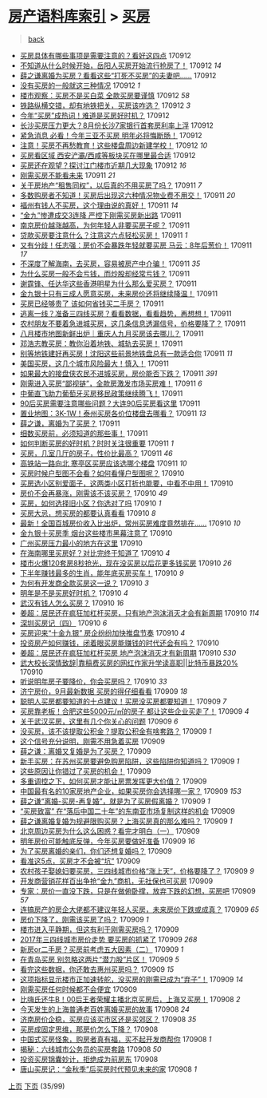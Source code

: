 [房产语料库索引](../../README.md)  > [买房](买房.md)
====
> [back](../README.md)

- [买房具体有哪些事项是需要注意的？看好这四点](http://jkwz.applinzi.com/ittc/7012382099770967056.html#%E4%B9%B0%E6%88%BF%E5%85%B7%E4%BD%93%E6%9C%89%E5%93%AA%E4%BA%9B%E4%BA%8B%E9%A1%B9%E6%98%AF%E9%9C%80%E8%A6%81%E6%B3%A8%E6%84%8F%E7%9A%84%EF%BC%9F%E7%9C%8B%E5%A5%BD%E8%BF%99%E5%9B%9B%E7%82%B9) 170912  
- [不知道从什么时候开始，岳阳人买房开始流行抢房了！](http://jkwz.applinzi.com/ittc/7012380012542690320.html#%E4%B8%8D%E7%9F%A5%E9%81%93%E4%BB%8E%E4%BB%80%E4%B9%88%E6%97%B6%E5%80%99%E5%BC%80%E5%A7%8B%EF%BC%8C%E5%B2%B3%E9%98%B3%E4%BA%BA%E4%B9%B0%E6%88%BF%E5%BC%80%E5%A7%8B%E6%B5%81%E8%A1%8C%E6%8A%A2%E6%88%BF%E4%BA%86%EF%BC%81) 170912 *14* 
- [薛之谦离婚为买房？看看这些“打死不买房”的夫妻吧……](http://jkwz.applinzi.com/ittc/7012367930556417041.html#%E8%96%9B%E4%B9%8B%E8%B0%A6%E7%A6%BB%E5%A9%9A%E4%B8%BA%E4%B9%B0%E6%88%BF%EF%BC%9F%E7%9C%8B%E7%9C%8B%E8%BF%99%E4%BA%9B%E2%80%9C%E6%89%93%E6%AD%BB%E4%B8%8D%E4%B9%B0%E6%88%BF%E2%80%9D%E7%9A%84%E5%A4%AB%E5%A6%BB%E5%90%A7%E2%80%A6%E2%80%A6) 170912  
- [没有买房的一般就这三种情况](http://jkwz.applinzi.com/ittc/7012360333526828049.html#%E6%B2%A1%E6%9C%89%E4%B9%B0%E6%88%BF%E7%9A%84%E4%B8%80%E8%88%AC%E5%B0%B1%E8%BF%99%E4%B8%89%E7%A7%8D%E6%83%85%E5%86%B5) 170912 *1* 
- [楼市观察：买房不是买白菜 全款买房要谨慎](http://jkwz.applinzi.com/ittc/7012354535027377169.html#%E6%A5%BC%E5%B8%82%E8%A7%82%E5%AF%9F%EF%BC%9A%E4%B9%B0%E6%88%BF%E4%B8%8D%E6%98%AF%E4%B9%B0%E7%99%BD%E8%8F%9C+%E5%85%A8%E6%AC%BE%E4%B9%B0%E6%88%BF%E8%A6%81%E8%B0%A8%E6%85%8E) 170912 *58* 
- [铁路纵横交错，却有地铁把关，买房该咋选？](http://jkwz.applinzi.com/ittc/7012352596176798736.html#%E9%93%81%E8%B7%AF%E7%BA%B5%E6%A8%AA%E4%BA%A4%E9%94%99%EF%BC%8C%E5%8D%B4%E6%9C%89%E5%9C%B0%E9%93%81%E6%8A%8A%E5%85%B3%EF%BC%8C%E4%B9%B0%E6%88%BF%E8%AF%A5%E5%92%8B%E9%80%89%EF%BC%9F) 170912 *3* 
- [今年“买房”成热词！难道是买房好时机？](http://jkwz.applinzi.com/ittc/7012351249197040656.html#%E4%BB%8A%E5%B9%B4%E2%80%9C%E4%B9%B0%E6%88%BF%E2%80%9D%E6%88%90%E7%83%AD%E8%AF%8D%EF%BC%81%E9%9A%BE%E9%81%93%E6%98%AF%E4%B9%B0%E6%88%BF%E5%A5%BD%E6%97%B6%E6%9C%BA%EF%BC%9F) 170912  
- [长沙买房压力更大？8月份长沙7家银行首套房利率上浮](http://jkwz.applinzi.com/ittc/7012073191898612752.html#%E9%95%BF%E6%B2%99%E4%B9%B0%E6%88%BF%E5%8E%8B%E5%8A%9B%E6%9B%B4%E5%A4%A7%EF%BC%9F8%E6%9C%88%E4%BB%BD%E9%95%BF%E6%B2%997%E5%AE%B6%E9%93%B6%E8%A1%8C%E9%A6%96%E5%A5%97%E6%88%BF%E5%88%A9%E7%8E%87%E4%B8%8A%E6%B5%AE) 170912  
- [紧急消息 必看！今年三亚不买房 明年必将悔断肠！](http://jkwz.applinzi.com/ittc/7012328500932117521.html#%E7%B4%A7%E6%80%A5%E6%B6%88%E6%81%AF+%E5%BF%85%E7%9C%8B%EF%BC%81%E4%BB%8A%E5%B9%B4%E4%B8%89%E4%BA%9A%E4%B8%8D%E4%B9%B0%E6%88%BF+%E6%98%8E%E5%B9%B4%E5%BF%85%E5%B0%86%E6%82%94%E6%96%AD%E8%82%A0%EF%BC%81) 170912  
- [注意！买房不再愁教育！这些楼盘周边新建学校！](http://jkwz.applinzi.com/ittc/7012210028138988560.html#%E6%B3%A8%E6%84%8F%EF%BC%81%E4%B9%B0%E6%88%BF%E4%B8%8D%E5%86%8D%E6%84%81%E6%95%99%E8%82%B2%EF%BC%81%E8%BF%99%E4%BA%9B%E6%A5%BC%E7%9B%98%E5%91%A8%E8%BE%B9%E6%96%B0%E5%BB%BA%E5%AD%A6%E6%A0%A1%EF%BC%81) 170912 *10* 
- [买房看区域 西安浐灞/西咸等板块买在哪里最合适](http://jkwz.applinzi.com/ittc/7012202578870535184.html#%E4%B9%B0%E6%88%BF%E7%9C%8B%E5%8C%BA%E5%9F%9F+%E8%A5%BF%E5%AE%89%E6%B5%90%E7%81%9E%2F%E8%A5%BF%E5%92%B8%E7%AD%89%E6%9D%BF%E5%9D%97%E4%B9%B0%E5%9C%A8%E5%93%AA%E9%87%8C%E6%9C%80%E5%90%88%E9%80%82) 170912  
- [买房还在观望？探讨江门楼市近期几大现象](http://jkwz.applinzi.com/ittc/7012202552287036432.html#%E4%B9%B0%E6%88%BF%E8%BF%98%E5%9C%A8%E8%A7%82%E6%9C%9B%EF%BC%9F%E6%8E%A2%E8%AE%A8%E6%B1%9F%E9%97%A8%E6%A5%BC%E5%B8%82%E8%BF%91%E6%9C%9F%E5%87%A0%E5%A4%A7%E7%8E%B0%E8%B1%A1) 170912 *16* 
- [刚需买房不能看未来](http://jkwz.applinzi.com/ittc/7012199988480967696.html#%E5%88%9A%E9%9C%80%E4%B9%B0%E6%88%BF%E4%B8%8D%E8%83%BD%E7%9C%8B%E6%9C%AA%E6%9D%A5) 170911 *21* 
- [关于房地产“租售同权”，以后真的不用买房了吗？](http://jkwz.applinzi.com/ittc/7012190313031140369.html#%E5%85%B3%E4%BA%8E%E6%88%BF%E5%9C%B0%E4%BA%A7%E2%80%9C%E7%A7%9F%E5%94%AE%E5%90%8C%E6%9D%83%E2%80%9D%EF%BC%8C%E4%BB%A5%E5%90%8E%E7%9C%9F%E7%9A%84%E4%B8%8D%E7%94%A8%E4%B9%B0%E6%88%BF%E4%BA%86%E5%90%97%EF%BC%9F) 170911 *7* 
- [多数购房者不知道！买房后出现这六种情况物业费不用交！](http://jkwz.applinzi.com/ittc/7012129402010469393.html#%E5%A4%9A%E6%95%B0%E8%B4%AD%E6%88%BF%E8%80%85%E4%B8%8D%E7%9F%A5%E9%81%93%EF%BC%81%E4%B9%B0%E6%88%BF%E5%90%8E%E5%87%BA%E7%8E%B0%E8%BF%99%E5%85%AD%E7%A7%8D%E6%83%85%E5%86%B5%E7%89%A9%E4%B8%9A%E8%B4%B9%E4%B8%8D%E7%94%A8%E4%BA%A4%EF%BC%81) 170911 *20* 
- [福州有钱人不买房，这个理由说的真好！](http://jkwz.applinzi.com/ittc/7012120950848619537.html#%E7%A6%8F%E5%B7%9E%E6%9C%89%E9%92%B1%E4%BA%BA%E4%B8%8D%E4%B9%B0%E6%88%BF%EF%BC%8C%E8%BF%99%E4%B8%AA%E7%90%86%E7%94%B1%E8%AF%B4%E7%9A%84%E7%9C%9F%E5%A5%BD%EF%BC%81) 170911 *14* 
- [“金九”惨遭成交3连降 严控下刚需买房新出路](http://jkwz.applinzi.com/ittc/7012119243947246608.html#%E2%80%9C%E9%87%91%E4%B9%9D%E2%80%9D%E6%83%A8%E9%81%AD%E6%88%90%E4%BA%A43%E8%BF%9E%E9%99%8D+%E4%B8%A5%E6%8E%A7%E4%B8%8B%E5%88%9A%E9%9C%80%E4%B9%B0%E6%88%BF%E6%96%B0%E5%87%BA%E8%B7%AF) 170911  
- [南京房价越涨越高，为何年轻人非要买房子呢？](http://jkwz.applinzi.com/ittc/7012119103798772497.html#%E5%8D%97%E4%BA%AC%E6%88%BF%E4%BB%B7%E8%B6%8A%E6%B6%A8%E8%B6%8A%E9%AB%98%EF%BC%8C%E4%B8%BA%E4%BD%95%E5%B9%B4%E8%BD%BB%E4%BA%BA%E9%9D%9E%E8%A6%81%E4%B9%B0%E6%88%BF%E5%AD%90%E5%91%A2%EF%BC%9F) 170911  
- [贷款买房要注意什么？注意这六点轻松买房！](http://jkwz.applinzi.com/ittc/7012099487391286289.html#%E8%B4%B7%E6%AC%BE%E4%B9%B0%E6%88%BF%E8%A6%81%E6%B3%A8%E6%84%8F%E4%BB%80%E4%B9%88%EF%BC%9F%E6%B3%A8%E6%84%8F%E8%BF%99%E5%85%AD%E7%82%B9%E8%BD%BB%E6%9D%BE%E4%B9%B0%E6%88%BF%EF%BC%81) 170911 *1* 
- [又有分歧！任志强：房价不会暴跌年轻就要买房 马云：8年后葱价！](http://jkwz.applinzi.com/ittc/7012096493056689169.html#%E5%8F%88%E6%9C%89%E5%88%86%E6%AD%A7%EF%BC%81%E4%BB%BB%E5%BF%97%E5%BC%BA%EF%BC%9A%E6%88%BF%E4%BB%B7%E4%B8%8D%E4%BC%9A%E6%9A%B4%E8%B7%8C%E5%B9%B4%E8%BD%BB%E5%B0%B1%E8%A6%81%E4%B9%B0%E6%88%BF+%E9%A9%AC%E4%BA%91%EF%BC%9A8%E5%B9%B4%E5%90%8E%E8%91%B1%E4%BB%B7%EF%BC%81) 170911 *17* 
- [不深度了解海南，去买房，容易被房产中介骗！](http://jkwz.applinzi.com/ittc/7012089490259313681.html#%E4%B8%8D%E6%B7%B1%E5%BA%A6%E4%BA%86%E8%A7%A3%E6%B5%B7%E5%8D%97%EF%BC%8C%E5%8E%BB%E4%B9%B0%E6%88%BF%EF%BC%8C%E5%AE%B9%E6%98%93%E8%A2%AB%E6%88%BF%E4%BA%A7%E4%B8%AD%E4%BB%8B%E9%AA%97%EF%BC%81) 170911 *35* 
- [为什么买房一般不会亏钱，而炒股却经常亏钱？](http://jkwz.applinzi.com/ittc/7012081443545809680.html#%E4%B8%BA%E4%BB%80%E4%B9%88%E4%B9%B0%E6%88%BF%E4%B8%80%E8%88%AC%E4%B8%8D%E4%BC%9A%E4%BA%8F%E9%92%B1%EF%BC%8C%E8%80%8C%E7%82%92%E8%82%A1%E5%8D%B4%E7%BB%8F%E5%B8%B8%E4%BA%8F%E9%92%B1%EF%BC%9F) 170911  
- [谢霆锋、任达华这些香港明星为什么那么爱买房？](http://jkwz.applinzi.com/ittc/7012053878571533328.html#%E8%B0%A2%E9%9C%86%E9%94%8B%E3%80%81%E4%BB%BB%E8%BE%BE%E5%8D%8E%E8%BF%99%E4%BA%9B%E9%A6%99%E6%B8%AF%E6%98%8E%E6%98%9F%E4%B8%BA%E4%BB%80%E4%B9%88%E9%82%A3%E4%B9%88%E7%88%B1%E4%B9%B0%E6%88%BF%EF%BC%9F) 170911  
- [金九银十只有三成人愿意买房，未来房价还将继续降温！](http://jkwz.applinzi.com/ittc/7012053742889993233.html#%E9%87%91%E4%B9%9D%E9%93%B6%E5%8D%81%E5%8F%AA%E6%9C%89%E4%B8%89%E6%88%90%E4%BA%BA%E6%84%BF%E6%84%8F%E4%B9%B0%E6%88%BF%EF%BC%8C%E6%9C%AA%E6%9D%A5%E6%88%BF%E4%BB%B7%E8%BF%98%E5%B0%86%E7%BB%A7%E7%BB%AD%E9%99%8D%E6%B8%A9%EF%BC%81) 170911  
- [买房已经够贵了 该如何省钱买二手房？](http://jkwz.applinzi.com/ittc/7012040840174896144.html#%E4%B9%B0%E6%88%BF%E5%B7%B2%E7%BB%8F%E5%A4%9F%E8%B4%B5%E4%BA%86+%E8%AF%A5%E5%A6%82%E4%BD%95%E7%9C%81%E9%92%B1%E4%B9%B0%E4%BA%8C%E6%89%8B%E6%88%BF%EF%BC%9F) 170911  
- [逃离一线？准备三四线买房？看看数据，看看趋势，再想想！](http://jkwz.applinzi.com/ittc/7012037787312981009.html#%E9%80%83%E7%A6%BB%E4%B8%80%E7%BA%BF%EF%BC%9F%E5%87%86%E5%A4%87%E4%B8%89%E5%9B%9B%E7%BA%BF%E4%B9%B0%E6%88%BF%EF%BC%9F%E7%9C%8B%E7%9C%8B%E6%95%B0%E6%8D%AE%EF%BC%8C%E7%9C%8B%E7%9C%8B%E8%B6%8B%E5%8A%BF%EF%BC%8C%E5%86%8D%E6%83%B3%E6%83%B3%EF%BC%81) 170911  
- [农村朋友不要着急进城买房，这几条信息透漏信号，价格要降了？](http://jkwz.applinzi.com/ittc/7012024352802079761.html#%E5%86%9C%E6%9D%91%E6%9C%8B%E5%8F%8B%E4%B8%8D%E8%A6%81%E7%9D%80%E6%80%A5%E8%BF%9B%E5%9F%8E%E4%B9%B0%E6%88%BF%EF%BC%8C%E8%BF%99%E5%87%A0%E6%9D%A1%E4%BF%A1%E6%81%AF%E9%80%8F%E6%BC%8F%E4%BF%A1%E5%8F%B7%EF%BC%8C%E4%BB%B7%E6%A0%BC%E8%A6%81%E9%99%8D%E4%BA%86%EF%BC%9F) 170911  
- [八月楼市地图新鲜出炉｜重庆人九月买房该去哪儿？](http://jkwz.applinzi.com/ittc/7012015844991976208.html#%E5%85%AB%E6%9C%88%E6%A5%BC%E5%B8%82%E5%9C%B0%E5%9B%BE%E6%96%B0%E9%B2%9C%E5%87%BA%E7%82%89%EF%BD%9C%E9%87%8D%E5%BA%86%E4%BA%BA%E4%B9%9D%E6%9C%88%E4%B9%B0%E6%88%BF%E8%AF%A5%E5%8E%BB%E5%93%AA%E5%84%BF%EF%BC%9F) 170911  
- [邓浩志教买房：教你沿着地铁、城轨去买房！](http://jkwz.applinzi.com/ittc/7012012263740015633.html#%E9%82%93%E6%B5%A9%E5%BF%97%E6%95%99%E4%B9%B0%E6%88%BF%EF%BC%9A%E6%95%99%E4%BD%A0%E6%B2%BF%E7%9D%80%E5%9C%B0%E9%93%81%E3%80%81%E5%9F%8E%E8%BD%A8%E5%8E%BB%E4%B9%B0%E6%88%BF%EF%BC%81) 170911  
- [别等地铁建好再买房！沈阳这些前景地铁盘总有一款适合你](http://jkwz.applinzi.com/ittc/7012009921267368977.html#%E5%88%AB%E7%AD%89%E5%9C%B0%E9%93%81%E5%BB%BA%E5%A5%BD%E5%86%8D%E4%B9%B0%E6%88%BF%EF%BC%81%E6%B2%88%E9%98%B3%E8%BF%99%E4%BA%9B%E5%89%8D%E6%99%AF%E5%9C%B0%E9%93%81%E7%9B%98%E6%80%BB%E6%9C%89%E4%B8%80%E6%AC%BE%E9%80%82%E5%90%88%E4%BD%A0) 170911 *11* 
- [美国买房，这几个城市风险最大！慎入！](http://jkwz.applinzi.com/ittc/7012008302341522449.html#%E7%BE%8E%E5%9B%BD%E4%B9%B0%E6%88%BF%EF%BC%8C%E8%BF%99%E5%87%A0%E4%B8%AA%E5%9F%8E%E5%B8%82%E9%A3%8E%E9%99%A9%E6%9C%80%E5%A4%A7%EF%BC%81%E6%85%8E%E5%85%A5%EF%BC%81) 170911  
- [如果最大的接盘侠农民不进城买房，房价能否下跌？](http://jkwz.applinzi.com/ittc/7011679955468157968.html#%E5%A6%82%E6%9E%9C%E6%9C%80%E5%A4%A7%E7%9A%84%E6%8E%A5%E7%9B%98%E4%BE%A0%E5%86%9C%E6%B0%91%E4%B8%8D%E8%BF%9B%E5%9F%8E%E4%B9%B0%E6%88%BF%EF%BC%8C%E6%88%BF%E4%BB%B7%E8%83%BD%E5%90%A6%E4%B8%8B%E8%B7%8C%EF%BC%9F) 170911 *391* 
- [刚需进入买房“鄙视链”，全款房激发市场买房难！](http://jkwz.applinzi.com/ittc/7012001306422805521.html#%E5%88%9A%E9%9C%80%E8%BF%9B%E5%85%A5%E4%B9%B0%E6%88%BF%E2%80%9C%E9%84%99%E8%A7%86%E9%93%BE%E2%80%9D%EF%BC%8C%E5%85%A8%E6%AC%BE%E6%88%BF%E6%BF%80%E5%8F%91%E5%B8%82%E5%9C%BA%E4%B9%B0%E6%88%BF%E9%9A%BE%EF%BC%81) 170911 *6* 
- [中葡直飞助力葡萄牙买房移民政策继续腾飞！](http://jkwz.applinzi.com/ittc/7010533445695177744.html#%E4%B8%AD%E8%91%A1%E7%9B%B4%E9%A3%9E%E5%8A%A9%E5%8A%9B%E8%91%A1%E8%90%84%E7%89%99%E4%B9%B0%E6%88%BF%E7%A7%BB%E6%B0%91%E6%94%BF%E7%AD%96%E7%BB%A7%E7%BB%AD%E8%85%BE%E9%A3%9E%EF%BC%81) 170911  
- [90后买房需要注意哪些问题？大连90后买房看这里](http://jkwz.applinzi.com/ittc/7011989487918515217.html#90%E5%90%8E%E4%B9%B0%E6%88%BF%E9%9C%80%E8%A6%81%E6%B3%A8%E6%84%8F%E5%93%AA%E4%BA%9B%E9%97%AE%E9%A2%98%EF%BC%9F%E5%A4%A7%E8%BF%9E90%E5%90%8E%E4%B9%B0%E6%88%BF%E7%9C%8B%E8%BF%99%E9%87%8C) 170911  
- [置业地图：3K-1W！泰州买房各价位楼盘去哪看？](http://jkwz.applinzi.com/ittc/7011989348181083153.html#%E7%BD%AE%E4%B8%9A%E5%9C%B0%E5%9B%BE%EF%BC%9A3K-1W%EF%BC%81%E6%B3%B0%E5%B7%9E%E4%B9%B0%E6%88%BF%E5%90%84%E4%BB%B7%E4%BD%8D%E6%A5%BC%E7%9B%98%E5%8E%BB%E5%93%AA%E7%9C%8B%EF%BC%9F) 170911 *13* 
- [薛之谦，离婚为了买房？](http://jkwz.applinzi.com/ittc/7011971456903414800.html#%E8%96%9B%E4%B9%8B%E8%B0%A6%EF%BC%8C%E7%A6%BB%E5%A9%9A%E4%B8%BA%E4%BA%86%E4%B9%B0%E6%88%BF%EF%BC%9F) 170911  
- [细数买房前，必须知道的那些事！](http://jkwz.applinzi.com/ittc/7011698414293877777.html#%E7%BB%86%E6%95%B0%E4%B9%B0%E6%88%BF%E5%89%8D%EF%BC%8C%E5%BF%85%E9%A1%BB%E7%9F%A5%E9%81%93%E7%9A%84%E9%82%A3%E4%BA%9B%E4%BA%8B%EF%BC%81) 170911  
- [如何判断买房的好时机？时时关注很重要](http://jkwz.applinzi.com/ittc/7011937526678553616.html#%E5%A6%82%E4%BD%95%E5%88%A4%E6%96%AD%E4%B9%B0%E6%88%BF%E7%9A%84%E5%A5%BD%E6%97%B6%E6%9C%BA%EF%BC%9F%E6%97%B6%E6%97%B6%E5%85%B3%E6%B3%A8%E5%BE%88%E9%87%8D%E8%A6%81) 170911 *1* 
- [买房，几室几厅的房子，性价比最高？](http://jkwz.applinzi.com/ittc/7011639300180149264.html#%E4%B9%B0%E6%88%BF%EF%BC%8C%E5%87%A0%E5%AE%A4%E5%87%A0%E5%8E%85%E7%9A%84%E6%88%BF%E5%AD%90%EF%BC%8C%E6%80%A7%E4%BB%B7%E6%AF%94%E6%9C%80%E9%AB%98%EF%BC%9F) 170911 *46* 
- [高铁站一路向北 寒亭区买房应该选哪个楼盘](http://jkwz.applinzi.com/ittc/7011854178329297937.html#%E9%AB%98%E9%93%81%E7%AB%99%E4%B8%80%E8%B7%AF%E5%90%91%E5%8C%97+%E5%AF%92%E4%BA%AD%E5%8C%BA%E4%B9%B0%E6%88%BF%E5%BA%94%E8%AF%A5%E9%80%89%E5%93%AA%E4%B8%AA%E6%A5%BC%E7%9B%98) 170911 *10* 
- [买房时候户型图不会看？如何看懂户型图呢？](http://jkwz.applinzi.com/ittc/7011809242611450897.html#%E4%B9%B0%E6%88%BF%E6%97%B6%E5%80%99%E6%88%B7%E5%9E%8B%E5%9B%BE%E4%B8%8D%E4%BC%9A%E7%9C%8B%EF%BC%9F%E5%A6%82%E4%BD%95%E7%9C%8B%E6%87%82%E6%88%B7%E5%9E%8B%E5%9B%BE%E5%91%A2%EF%BC%9F) 170910  
- [买房选小区别爱面子，这两类小区打折也能要，中看不中用！](http://jkwz.applinzi.com/ittc/7011804653011076113.html#%E4%B9%B0%E6%88%BF%E9%80%89%E5%B0%8F%E5%8C%BA%E5%88%AB%E7%88%B1%E9%9D%A2%E5%AD%90%EF%BC%8C%E8%BF%99%E4%B8%A4%E7%B1%BB%E5%B0%8F%E5%8C%BA%E6%89%93%E6%8A%98%E4%B9%9F%E8%83%BD%E8%A6%81%EF%BC%8C%E4%B8%AD%E7%9C%8B%E4%B8%8D%E4%B8%AD%E7%94%A8%EF%BC%81) 170910  
- [房价不会再暴涨，刚需该不该买房？](http://jkwz.applinzi.com/ittc/7011799358205592592.html#%E6%88%BF%E4%BB%B7%E4%B8%8D%E4%BC%9A%E5%86%8D%E6%9A%B4%E6%B6%A8%EF%BC%8C%E5%88%9A%E9%9C%80%E8%AF%A5%E4%B8%8D%E8%AF%A5%E4%B9%B0%E6%88%BF%EF%BC%9F) 170910 *49* 
- [买房，如何选择旧小区？你选对了吗](http://jkwz.applinzi.com/ittc/7011768865066058769.html#%E4%B9%B0%E6%88%BF%EF%BC%8C%E5%A6%82%E4%BD%95%E9%80%89%E6%8B%A9%E6%97%A7%E5%B0%8F%E5%8C%BA%EF%BC%9F%E4%BD%A0%E9%80%89%E5%AF%B9%E4%BA%86%E5%90%97) 170910 *1* 
- [买房大忌，想买房的都要认真看看](http://jkwz.applinzi.com/ittc/7011762302527996945.html#%E4%B9%B0%E6%88%BF%E5%A4%A7%E5%BF%8C%EF%BC%8C%E6%83%B3%E4%B9%B0%E6%88%BF%E7%9A%84%E9%83%BD%E8%A6%81%E8%AE%A4%E7%9C%9F%E7%9C%8B%E7%9C%8B) 170910 *8* 
- [最新！全国百城房价收入比出炉，常州买房难度竟然排在……](http://jkwz.applinzi.com/ittc/7011748619991122960.html#%E6%9C%80%E6%96%B0%EF%BC%81%E5%85%A8%E5%9B%BD%E7%99%BE%E5%9F%8E%E6%88%BF%E4%BB%B7%E6%94%B6%E5%85%A5%E6%AF%94%E5%87%BA%E7%82%89%EF%BC%8C%E5%B8%B8%E5%B7%9E%E4%B9%B0%E6%88%BF%E9%9A%BE%E5%BA%A6%E7%AB%9F%E7%84%B6%E6%8E%92%E5%9C%A8%E2%80%A6%E2%80%A6) 170910 *10* 
- [金九银十买房季 烟台这些楼市黑幕注意了](http://jkwz.applinzi.com/ittc/7011739651877110800.html#%E9%87%91%E4%B9%9D%E9%93%B6%E5%8D%81%E4%B9%B0%E6%88%BF%E5%AD%A3+%E7%83%9F%E5%8F%B0%E8%BF%99%E4%BA%9B%E6%A5%BC%E5%B8%82%E9%BB%91%E5%B9%95%E6%B3%A8%E6%84%8F%E4%BA%86) 170910  
- [广州买房压力最小的地方在这里](http://jkwz.applinzi.com/ittc/7011720459765416720.html#%E5%B9%BF%E5%B7%9E%E4%B9%B0%E6%88%BF%E5%8E%8B%E5%8A%9B%E6%9C%80%E5%B0%8F%E7%9A%84%E5%9C%B0%E6%96%B9%E5%9C%A8%E8%BF%99%E9%87%8C) 170910  
- [在海南哪里买房好？对比完终于知道了](http://jkwz.applinzi.com/ittc/7011718133386314769.html#%E5%9C%A8%E6%B5%B7%E5%8D%97%E5%93%AA%E9%87%8C%E4%B9%B0%E6%88%BF%E5%A5%BD%EF%BC%9F%E5%AF%B9%E6%AF%94%E5%AE%8C%E7%BB%88%E4%BA%8E%E7%9F%A5%E9%81%93%E4%BA%86) 170910 *4* 
- [楼市火爆120套房8秒抢光，现在没买房以后花更多钱买房](http://jkwz.applinzi.com/ittc/7011715065546540049.html#%E6%A5%BC%E5%B8%82%E7%81%AB%E7%88%86120%E5%A5%97%E6%88%BF8%E7%A7%92%E6%8A%A2%E5%85%89%EF%BC%8C%E7%8E%B0%E5%9C%A8%E6%B2%A1%E4%B9%B0%E6%88%BF%E4%BB%A5%E5%90%8E%E8%8A%B1%E6%9B%B4%E5%A4%9A%E9%92%B1%E4%B9%B0%E6%88%BF) 170910 *26* 
- [下半年赚钱最多的生肖，能年底买房买车！](http://jkwz.applinzi.com/ittc/7011715038585553936.html#%E4%B8%8B%E5%8D%8A%E5%B9%B4%E8%B5%9A%E9%92%B1%E6%9C%80%E5%A4%9A%E7%9A%84%E7%94%9F%E8%82%96%EF%BC%8C%E8%83%BD%E5%B9%B4%E5%BA%95%E4%B9%B0%E6%88%BF%E4%B9%B0%E8%BD%A6%EF%BC%81) 170910 *9* 
- [为何有开发商全款买房这一说？](http://jkwz.applinzi.com/ittc/7011713965099582481.html#%E4%B8%BA%E4%BD%95%E6%9C%89%E5%BC%80%E5%8F%91%E5%95%86%E5%85%A8%E6%AC%BE%E4%B9%B0%E6%88%BF%E8%BF%99%E4%B8%80%E8%AF%B4%EF%BC%9F) 170910 *3* 
- [明年是不是买房好时机？](http://jkwz.applinzi.com/ittc/7011699412307543057.html#%E6%98%8E%E5%B9%B4%E6%98%AF%E4%B8%8D%E6%98%AF%E4%B9%B0%E6%88%BF%E5%A5%BD%E6%97%B6%E6%9C%BA%EF%BC%9F) 170910 *4* 
- [武汉有钱人怎么买房？](http://jkwz.applinzi.com/ittc/7011698892343870480.html#%E6%AD%A6%E6%B1%89%E6%9C%89%E9%92%B1%E4%BA%BA%E6%80%8E%E4%B9%88%E4%B9%B0%E6%88%BF%EF%BC%9F) 170910 *16* 
- [姜超：居民还在疯狂加杠杆买房，只有地产泡沫消灭才会有新周期](http://jkwz.applinzi.com/ittc/7011697471556944913.html#%E5%A7%9C%E8%B6%85%EF%BC%9A%E5%B1%85%E6%B0%91%E8%BF%98%E5%9C%A8%E7%96%AF%E7%8B%82%E5%8A%A0%E6%9D%A0%E6%9D%86%E4%B9%B0%E6%88%BF%EF%BC%8C%E5%8F%AA%E6%9C%89%E5%9C%B0%E4%BA%A7%E6%B3%A1%E6%B2%AB%E6%B6%88%E7%81%AD%E6%89%8D%E4%BC%9A%E6%9C%89%E6%96%B0%E5%91%A8%E6%9C%9F) 170910 *114* 
- [深圳买房记（四）](http://jkwz.applinzi.com/ittc/7011690020296197137.html#%E6%B7%B1%E5%9C%B3%E4%B9%B0%E6%88%BF%E8%AE%B0%EF%BC%88%E5%9B%9B%EF%BC%89) 170910 *6* 
- [买房迎来“十金九银” 房企纷纷加快推盘节奏](http://jkwz.applinzi.com/ittc/7011638748218131472.html#%E4%B9%B0%E6%88%BF%E8%BF%8E%E6%9D%A5%E2%80%9C%E5%8D%81%E9%87%91%E4%B9%9D%E9%93%B6%E2%80%9D+%E6%88%BF%E4%BC%81%E7%BA%B7%E7%BA%B7%E5%8A%A0%E5%BF%AB%E6%8E%A8%E7%9B%98%E8%8A%82%E5%A5%8F) 170910 *4* 
- [投资房产如何赚钱，闭着眼买房能赚钱的时代还会有吗？](http://jkwz.applinzi.com/ittc/7011636894901994512.html#%E6%8A%95%E8%B5%84%E6%88%BF%E4%BA%A7%E5%A6%82%E4%BD%95%E8%B5%9A%E9%92%B1%EF%BC%8C%E9%97%AD%E7%9D%80%E7%9C%BC%E4%B9%B0%E6%88%BF%E8%83%BD%E8%B5%9A%E9%92%B1%E7%9A%84%E6%97%B6%E4%BB%A3%E8%BF%98%E4%BC%9A%E6%9C%89%E5%90%97%EF%BC%9F) 170910  
- [姜超：居民还在疯狂加杠杆买房 地产泡沫消灭才有新周期](http://jkwz.applinzi.com/ittc/7011631727964062736.html#%E5%A7%9C%E8%B6%85%EF%BC%9A%E5%B1%85%E6%B0%91%E8%BF%98%E5%9C%A8%E7%96%AF%E7%8B%82%E5%8A%A0%E6%9D%A0%E6%9D%86%E4%B9%B0%E6%88%BF+%E5%9C%B0%E4%BA%A7%E6%B3%A1%E6%B2%AB%E6%B6%88%E7%81%AD%E6%89%8D%E6%9C%89%E6%96%B0%E5%91%A8%E6%9C%9F) 170910 *530* 
- [武大校长深情致辞|靠稿费买房的网红作家升学读高职||比特币暴跌20%](http://jkwz.applinzi.com/ittc/7011611627185767185.html#%E6%AD%A6%E5%A4%A7%E6%A0%A1%E9%95%BF%E6%B7%B1%E6%83%85%E8%87%B4%E8%BE%9E%7C%E9%9D%A0%E7%A8%BF%E8%B4%B9%E4%B9%B0%E6%88%BF%E7%9A%84%E7%BD%91%E7%BA%A2%E4%BD%9C%E5%AE%B6%E5%8D%87%E5%AD%A6%E8%AF%BB%E9%AB%98%E8%81%8C%7C%7C%E6%AF%94%E7%89%B9%E5%B8%81%E6%9A%B4%E8%B7%8C20%25) 170910  
- [听说明年房子要降价，你会买房吗？](http://jkwz.applinzi.com/ittc/7011581685286831120.html#%E5%90%AC%E8%AF%B4%E6%98%8E%E5%B9%B4%E6%88%BF%E5%AD%90%E8%A6%81%E9%99%8D%E4%BB%B7%EF%BC%8C%E4%BD%A0%E4%BC%9A%E4%B9%B0%E6%88%BF%E5%90%97%EF%BC%9F) 170910 *33* 
- [济宁房价，9月最新数据 买房的得仔细看看](http://jkwz.applinzi.com/ittc/7011445525587690513.html#%E6%B5%8E%E5%AE%81%E6%88%BF%E4%BB%B7%EF%BC%8C9%E6%9C%88%E6%9C%80%E6%96%B0%E6%95%B0%E6%8D%AE+%E4%B9%B0%E6%88%BF%E7%9A%84%E5%BE%97%E4%BB%94%E7%BB%86%E7%9C%8B%E7%9C%8B) 170909 *18* 
- [聪明人买房都要知道的十点建议！买房没买房都要知道！](http://jkwz.applinzi.com/ittc/7011430946073740304.html#%E8%81%AA%E6%98%8E%E4%BA%BA%E4%B9%B0%E6%88%BF%E9%83%BD%E8%A6%81%E7%9F%A5%E9%81%93%E7%9A%84%E5%8D%81%E7%82%B9%E5%BB%BA%E8%AE%AE%EF%BC%81%E4%B9%B0%E6%88%BF%E6%B2%A1%E4%B9%B0%E6%88%BF%E9%83%BD%E8%A6%81%E7%9F%A5%E9%81%93%EF%BC%81) 170909 *7* 
- [买房靠老板！合肥这些5000元/㎡的房子 都让这些企业买走了！](http://jkwz.applinzi.com/ittc/7011428637679813648.html#%E4%B9%B0%E6%88%BF%E9%9D%A0%E8%80%81%E6%9D%BF%EF%BC%81%E5%90%88%E8%82%A5%E8%BF%99%E4%BA%9B5000%E5%85%83%2F%E3%8E%A1%E7%9A%84%E6%88%BF%E5%AD%90+%E9%83%BD%E8%AE%A9%E8%BF%99%E4%BA%9B%E4%BC%81%E4%B8%9A%E4%B9%B0%E8%B5%B0%E4%BA%86%EF%BC%81) 170909 *4* 
- [关于武汉买房，这里有几个你关心的问题](http://jkwz.applinzi.com/ittc/7011412869055513616.html#%E5%85%B3%E4%BA%8E%E6%AD%A6%E6%B1%89%E4%B9%B0%E6%88%BF%EF%BC%8C%E8%BF%99%E9%87%8C%E6%9C%89%E5%87%A0%E4%B8%AA%E4%BD%A0%E5%85%B3%E5%BF%83%E7%9A%84%E9%97%AE%E9%A2%98) 170909 *6* 
- [没买房，该不该提取公积金？提取公积金有啥套路？](http://jkwz.applinzi.com/ittc/7011385114045711376.html#%E6%B2%A1%E4%B9%B0%E6%88%BF%EF%BC%8C%E8%AF%A5%E4%B8%8D%E8%AF%A5%E6%8F%90%E5%8F%96%E5%85%AC%E7%A7%AF%E9%87%91%EF%BC%9F%E6%8F%90%E5%8F%96%E5%85%AC%E7%A7%AF%E9%87%91%E6%9C%89%E5%95%A5%E5%A5%97%E8%B7%AF%EF%BC%9F) 170909 *1* 
- [这个信号充分说明，刚需不用急着买房](http://jkwz.applinzi.com/ittc/7011381694928782097.html#%E8%BF%99%E4%B8%AA%E4%BF%A1%E5%8F%B7%E5%85%85%E5%88%86%E8%AF%B4%E6%98%8E%EF%BC%8C%E5%88%9A%E9%9C%80%E4%B8%8D%E7%94%A8%E6%80%A5%E7%9D%80%E4%B9%B0%E6%88%BF) 170909  
- [薛之谦：离婚又复婚是为了买房？](http://jkwz.applinzi.com/ittc/7011378288336045072.html#%E8%96%9B%E4%B9%8B%E8%B0%A6%EF%BC%9A%E7%A6%BB%E5%A9%9A%E5%8F%88%E5%A4%8D%E5%A9%9A%E6%98%AF%E4%B8%BA%E4%BA%86%E4%B9%B0%E6%88%BF%EF%BC%9F) 170909  
- [新手买房：在苏州买房要避免购房陷阱，这些陷阱你知道吗？](http://jkwz.applinzi.com/ittc/7011371397107155984.html#%E6%96%B0%E6%89%8B%E4%B9%B0%E6%88%BF%EF%BC%9A%E5%9C%A8%E8%8B%8F%E5%B7%9E%E4%B9%B0%E6%88%BF%E8%A6%81%E9%81%BF%E5%85%8D%E8%B4%AD%E6%88%BF%E9%99%B7%E9%98%B1%EF%BC%8C%E8%BF%99%E4%BA%9B%E9%99%B7%E9%98%B1%E4%BD%A0%E7%9F%A5%E9%81%93%E5%90%97%EF%BC%9F) 170909 *1* 
- [这些原因让你错过了买房的机会！](http://jkwz.applinzi.com/ittc/7011370057568093200.html#%E8%BF%99%E4%BA%9B%E5%8E%9F%E5%9B%A0%E8%AE%A9%E4%BD%A0%E9%94%99%E8%BF%87%E4%BA%86%E4%B9%B0%E6%88%BF%E7%9A%84%E6%9C%BA%E4%BC%9A%EF%BC%81) 170909  
- [多重调控之下，如何买房才能让房票发挥更大价值？](http://jkwz.applinzi.com/ittc/7011365828484924433.html#%E5%A4%9A%E9%87%8D%E8%B0%83%E6%8E%A7%E4%B9%8B%E4%B8%8B%EF%BC%8C%E5%A6%82%E4%BD%95%E4%B9%B0%E6%88%BF%E6%89%8D%E8%83%BD%E8%AE%A9%E6%88%BF%E7%A5%A8%E5%8F%91%E6%8C%A5%E6%9B%B4%E5%A4%A7%E4%BB%B7%E5%80%BC%EF%BC%9F) 170909  
- [中国最有名的10家房地产企业，如果买房你会选择哪一家？](http://jkwz.applinzi.com/ittc/7011353690752173072.html#%E4%B8%AD%E5%9B%BD%E6%9C%80%E6%9C%89%E5%90%8D%E7%9A%8410%E5%AE%B6%E6%88%BF%E5%9C%B0%E4%BA%A7%E4%BC%81%E4%B8%9A%EF%BC%8C%E5%A6%82%E6%9E%9C%E4%B9%B0%E6%88%BF%E4%BD%A0%E4%BC%9A%E9%80%89%E6%8B%A9%E5%93%AA%E4%B8%80%E5%AE%B6%EF%BC%9F) 170909 *153* 
- [薛之谦“离婚-买房-再复婚”，就是为了买房假离婚？](http://jkwz.applinzi.com/ittc/7011350562812199952.html#%E8%96%9B%E4%B9%8B%E8%B0%A6%E2%80%9C%E7%A6%BB%E5%A9%9A-%E4%B9%B0%E6%88%BF-%E5%86%8D%E5%A4%8D%E5%A9%9A%E2%80%9D%EF%BC%8C%E5%B0%B1%E6%98%AF%E4%B8%BA%E4%BA%86%E4%B9%B0%E6%88%BF%E5%81%87%E7%A6%BB%E5%A9%9A%EF%BC%9F) 170909 *1* 
- [“买房致富” 在“落后中国二十年”的东南亚市场复制这样的机会](http://jkwz.applinzi.com/ittc/7011343204639835152.html#%E2%80%9C%E4%B9%B0%E6%88%BF%E8%87%B4%E5%AF%8C%E2%80%9D+%E5%9C%A8%E2%80%9C%E8%90%BD%E5%90%8E%E4%B8%AD%E5%9B%BD%E4%BA%8C%E5%8D%81%E5%B9%B4%E2%80%9D%E7%9A%84%E4%B8%9C%E5%8D%97%E4%BA%9A%E5%B8%82%E5%9C%BA%E5%A4%8D%E5%88%B6%E8%BF%99%E6%A0%B7%E7%9A%84%E6%9C%BA%E4%BC%9A) 170909  
- [薛之谦离婚复婚为规避限购买房？上海买房真的那么难吗？](http://jkwz.applinzi.com/ittc/7011341747639288849.html#%E8%96%9B%E4%B9%8B%E8%B0%A6%E7%A6%BB%E5%A9%9A%E5%A4%8D%E5%A9%9A%E4%B8%BA%E8%A7%84%E9%81%BF%E9%99%90%E8%B4%AD%E4%B9%B0%E6%88%BF%EF%BC%9F%E4%B8%8A%E6%B5%B7%E4%B9%B0%E6%88%BF%E7%9C%9F%E7%9A%84%E9%82%A3%E4%B9%88%E9%9A%BE%E5%90%97%EF%BC%9F) 170909 *1* 
- [北京周边买房为什么这么困惑？看完才明白（一）](http://jkwz.applinzi.com/ittc/7011327352024597521.html#%E5%8C%97%E4%BA%AC%E5%91%A8%E8%BE%B9%E4%B9%B0%E6%88%BF%E4%B8%BA%E4%BB%80%E4%B9%88%E8%BF%99%E4%B9%88%E5%9B%B0%E6%83%91%EF%BC%9F%E7%9C%8B%E5%AE%8C%E6%89%8D%E6%98%8E%E7%99%BD%EF%BC%88%E4%B8%80%EF%BC%89) 170909  
- [明年房价可能触底反弹，今年买房要做好准备](http://jkwz.applinzi.com/ittc/7011291597545931792.html#%E6%98%8E%E5%B9%B4%E6%88%BF%E4%BB%B7%E5%8F%AF%E8%83%BD%E8%A7%A6%E5%BA%95%E5%8F%8D%E5%BC%B9%EF%BC%8C%E4%BB%8A%E5%B9%B4%E4%B9%B0%E6%88%BF%E8%A6%81%E5%81%9A%E5%A5%BD%E5%87%86%E5%A4%87) 170909 *16* 
- [为了买房离婚的亲们，你们还想复婚吗？](http://jkwz.applinzi.com/ittc/7011273635795567633.html#%E4%B8%BA%E4%BA%86%E4%B9%B0%E6%88%BF%E7%A6%BB%E5%A9%9A%E7%9A%84%E4%BA%B2%E4%BB%AC%EF%BC%8C%E4%BD%A0%E4%BB%AC%E8%BF%98%E6%83%B3%E5%A4%8D%E5%A9%9A%E5%90%97%EF%BC%9F) 170909  
- [看准这5点，买房才不会被“坑”](http://jkwz.applinzi.com/ittc/7011268909624460304.html#%E7%9C%8B%E5%87%86%E8%BF%995%E7%82%B9%EF%BC%8C%E4%B9%B0%E6%88%BF%E6%89%8D%E4%B8%8D%E4%BC%9A%E8%A2%AB%E2%80%9C%E5%9D%91%E2%80%9D) 170909  
- [农村孩子娶媳妇要买房，三四线城市价格“涨上天”，价格要降了？](http://jkwz.applinzi.com/ittc/7011226305918665745.html#%E5%86%9C%E6%9D%91%E5%AD%A9%E5%AD%90%E5%A8%B6%E5%AA%B3%E5%A6%87%E8%A6%81%E4%B9%B0%E6%88%BF%EF%BC%8C%E4%B8%89%E5%9B%9B%E7%BA%BF%E5%9F%8E%E5%B8%82%E4%BB%B7%E6%A0%BC%E2%80%9C%E6%B6%A8%E4%B8%8A%E5%A4%A9%E2%80%9D%EF%BC%8C%E4%BB%B7%E6%A0%BC%E8%A6%81%E9%99%8D%E4%BA%86%EF%BC%9F) 170909 *9* 
- [开发商营销花样百出争抢“金九”商机，无社保也可买房](http://jkwz.applinzi.com/ittc/7011262930614747920.html#%E5%BC%80%E5%8F%91%E5%95%86%E8%90%A5%E9%94%80%E8%8A%B1%E6%A0%B7%E7%99%BE%E5%87%BA%E4%BA%89%E6%8A%A2%E2%80%9C%E9%87%91%E4%B9%9D%E2%80%9D%E5%95%86%E6%9C%BA%EF%BC%8C%E6%97%A0%E7%A4%BE%E4%BF%9D%E4%B9%9F%E5%8F%AF%E4%B9%B0%E6%88%BF) 170909  
- [专家：房价一直没下跌，只是在做俯卧撑，放弃下跌的幻想，买房吧](http://jkwz.applinzi.com/ittc/7011257938973557777.html#%E4%B8%93%E5%AE%B6%EF%BC%9A%E6%88%BF%E4%BB%B7%E4%B8%80%E7%9B%B4%E6%B2%A1%E4%B8%8B%E8%B7%8C%EF%BC%8C%E5%8F%AA%E6%98%AF%E5%9C%A8%E5%81%9A%E4%BF%AF%E5%8D%A7%E6%92%91%EF%BC%8C%E6%94%BE%E5%BC%83%E4%B8%8B%E8%B7%8C%E7%9A%84%E5%B9%BB%E6%83%B3%EF%BC%8C%E4%B9%B0%E6%88%BF%E5%90%A7) 170909 *57* 
- [连搞房产的房企大佬都不建议年轻人买房，未来房价下跌或成真？](http://jkwz.applinzi.com/ittc/7011233624383554576.html#%E8%BF%9E%E6%90%9E%E6%88%BF%E4%BA%A7%E7%9A%84%E6%88%BF%E4%BC%81%E5%A4%A7%E4%BD%AC%E9%83%BD%E4%B8%8D%E5%BB%BA%E8%AE%AE%E5%B9%B4%E8%BD%BB%E4%BA%BA%E4%B9%B0%E6%88%BF%EF%BC%8C%E6%9C%AA%E6%9D%A5%E6%88%BF%E4%BB%B7%E4%B8%8B%E8%B7%8C%E6%88%96%E6%88%90%E7%9C%9F%EF%BC%9F) 170909 *65* 
- [房价下降了，刚需该买房了吗？](http://jkwz.applinzi.com/ittc/7011225064324989713.html#%E6%88%BF%E4%BB%B7%E4%B8%8B%E9%99%8D%E4%BA%86%EF%BC%8C%E5%88%9A%E9%9C%80%E8%AF%A5%E4%B9%B0%E6%88%BF%E4%BA%86%E5%90%97%EF%BC%9F) 170909 *1* 
- [楼市进入平静期，但这有利于刚需买房吗？](http://jkwz.applinzi.com/ittc/7011224148301579025.html#%E6%A5%BC%E5%B8%82%E8%BF%9B%E5%85%A5%E5%B9%B3%E9%9D%99%E6%9C%9F%EF%BC%8C%E4%BD%86%E8%BF%99%E6%9C%89%E5%88%A9%E4%BA%8E%E5%88%9A%E9%9C%80%E4%B9%B0%E6%88%BF%E5%90%97%EF%BC%9F) 170909  
- [2017年三四线城市房价走势 要买房的抓紧了](http://jkwz.applinzi.com/ittc/7011222793428141073.html#2017%E5%B9%B4%E4%B8%89%E5%9B%9B%E7%BA%BF%E5%9F%8E%E5%B8%82%E6%88%BF%E4%BB%B7%E8%B5%B0%E5%8A%BF+%E8%A6%81%E4%B9%B0%E6%88%BF%E7%9A%84%E6%8A%93%E7%B4%A7%E4%BA%86) 170909 *268* 
- [新房or二手房？买房前考虑五大因素（二）](http://jkwz.applinzi.com/ittc/7011198649177211920.html#%E6%96%B0%E6%88%BFor%E4%BA%8C%E6%89%8B%E6%88%BF%EF%BC%9F%E4%B9%B0%E6%88%BF%E5%89%8D%E8%80%83%E8%99%91%E4%BA%94%E5%A4%A7%E5%9B%A0%E7%B4%A0%EF%BC%88%E4%BA%8C%EF%BC%89) 170909 *1* 
- [在青岛买房 别忽略这两片“潜力股”片区！](http://jkwz.applinzi.com/ittc/7011197850845971473.html#%E5%9C%A8%E9%9D%92%E5%B2%9B%E4%B9%B0%E6%88%BF+%E5%88%AB%E5%BF%BD%E7%95%A5%E8%BF%99%E4%B8%A4%E7%89%87%E2%80%9C%E6%BD%9C%E5%8A%9B%E8%82%A1%E2%80%9D%E7%89%87%E5%8C%BA%EF%BC%81) 170909 *5* 
- [看完这些数据，你还敢去惠州买房吗？](http://jkwz.applinzi.com/ittc/7011122633238905873.html#%E7%9C%8B%E5%AE%8C%E8%BF%99%E4%BA%9B%E6%95%B0%E6%8D%AE%EF%BC%8C%E4%BD%A0%E8%BF%98%E6%95%A2%E5%8E%BB%E6%83%A0%E5%B7%9E%E4%B9%B0%E6%88%BF%E5%90%97%EF%BC%9F) 170909 *15* 
- [这项指标显示楼市正加速转舵，没买房的刚需已成为“弃子”！](http://jkwz.applinzi.com/ittc/7011118054459835408.html#%E8%BF%99%E9%A1%B9%E6%8C%87%E6%A0%87%E6%98%BE%E7%A4%BA%E6%A5%BC%E5%B8%82%E6%AD%A3%E5%8A%A0%E9%80%9F%E8%BD%AC%E8%88%B5%EF%BC%8C%E6%B2%A1%E4%B9%B0%E6%88%BF%E7%9A%84%E5%88%9A%E9%9C%80%E5%B7%B2%E6%88%90%E4%B8%BA%E2%80%9C%E5%BC%83%E5%AD%90%E2%80%9D%EF%BC%81) 170909 *14* 
- [刚需买房任何时候都不会便宜](http://jkwz.applinzi.com/ittc/7011092267727848209.html#%E5%88%9A%E9%9C%80%E4%B9%B0%E6%88%BF%E4%BB%BB%E4%BD%95%E6%97%B6%E5%80%99%E9%83%BD%E4%B8%8D%E4%BC%9A%E4%BE%BF%E5%AE%9C) 170909  
- [比嗨氏还牛B！00后王者荣耀主播北京买房后，上海又买房！](http://jkwz.applinzi.com/ittc/7011075231530353681.html#%E6%AF%94%E5%97%A8%E6%B0%8F%E8%BF%98%E7%89%9BB%EF%BC%8100%E5%90%8E%E7%8E%8B%E8%80%85%E8%8D%A3%E8%80%80%E4%B8%BB%E6%92%AD%E5%8C%97%E4%BA%AC%E4%B9%B0%E6%88%BF%E5%90%8E%EF%BC%8C%E4%B8%8A%E6%B5%B7%E5%8F%88%E4%B9%B0%E6%88%BF%EF%BC%81) 170908 *2* 
- [今天发生的上海普通老百姓离婚买房的故事](http://jkwz.applinzi.com/ittc/7011038609820615697.html#%E4%BB%8A%E5%A4%A9%E5%8F%91%E7%94%9F%E7%9A%84%E4%B8%8A%E6%B5%B7%E6%99%AE%E9%80%9A%E8%80%81%E7%99%BE%E5%A7%93%E7%A6%BB%E5%A9%9A%E4%B9%B0%E6%88%BF%E7%9A%84%E6%95%85%E4%BA%8B) 170908 *24* 
- [济南房价企稳，买房应该买市区还是买郊区？](http://jkwz.applinzi.com/ittc/7010691191413408785.html#%E6%B5%8E%E5%8D%97%E6%88%BF%E4%BB%B7%E4%BC%81%E7%A8%B3%EF%BC%8C%E4%B9%B0%E6%88%BF%E5%BA%94%E8%AF%A5%E4%B9%B0%E5%B8%82%E5%8C%BA%E8%BF%98%E6%98%AF%E4%B9%B0%E9%83%8A%E5%8C%BA%EF%BC%9F) 170908 *35* 
- [买房成固定思维，那房价怎么下降？](http://jkwz.applinzi.com/ittc/7011012708978394128.html#%E4%B9%B0%E6%88%BF%E6%88%90%E5%9B%BA%E5%AE%9A%E6%80%9D%E7%BB%B4%EF%BC%8C%E9%82%A3%E6%88%BF%E4%BB%B7%E6%80%8E%E4%B9%88%E4%B8%8B%E9%99%8D%EF%BC%9F) 170908  
- [中国式买房怪象，购房者真有福，买不起开发商帮你](http://jkwz.applinzi.com/ittc/7010999087548334865.html#%E4%B8%AD%E5%9B%BD%E5%BC%8F%E4%B9%B0%E6%88%BF%E6%80%AA%E8%B1%A1%EF%BC%8C%E8%B4%AD%E6%88%BF%E8%80%85%E7%9C%9F%E6%9C%89%E7%A6%8F%EF%BC%8C%E4%B9%B0%E4%B8%8D%E8%B5%B7%E5%BC%80%E5%8F%91%E5%95%86%E5%B8%AE%E4%BD%A0) 170908 *1* 
- [揭秘：六线城市公务员的买房套路](http://jkwz.applinzi.com/ittc/7010990157338248208.html#%E6%8F%AD%E7%A7%98%EF%BC%9A%E5%85%AD%E7%BA%BF%E5%9F%8E%E5%B8%82%E5%85%AC%E5%8A%A1%E5%91%98%E7%9A%84%E4%B9%B0%E6%88%BF%E5%A5%97%E8%B7%AF) 170908 *50* 
- [投资买房锦囊妙计，拒绝成为前房东](http://jkwz.applinzi.com/ittc/7010987846587122705.html#%E6%8A%95%E8%B5%84%E4%B9%B0%E6%88%BF%E9%94%A6%E5%9B%8A%E5%A6%99%E8%AE%A1%EF%BC%8C%E6%8B%92%E7%BB%9D%E6%88%90%E4%B8%BA%E5%89%8D%E6%88%BF%E4%B8%9C) 170908  
- [唐山买房记：“金秋季”后买房时代预见未来的家](http://jkwz.applinzi.com/ittc/7010986172527150097.html#%E5%94%90%E5%B1%B1%E4%B9%B0%E6%88%BF%E8%AE%B0%EF%BC%9A%E2%80%9C%E9%87%91%E7%A7%8B%E5%AD%A3%E2%80%9D%E5%90%8E%E4%B9%B0%E6%88%BF%E6%97%B6%E4%BB%A3%E9%A2%84%E8%A7%81%E6%9C%AA%E6%9D%A5%E7%9A%84%E5%AE%B6) 170908 *1* 


 [上页](买房36.md) [下页](买房34.md)          (35/99)